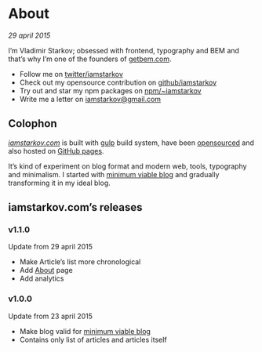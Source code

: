 # About

_29 april 2015_

I’m Vladimir Starkov; obsessed with frontend, typography and BEM and that’s
why I’m one of the founders of [getbem.com](http://getbem.com/).

* Follow me on [twitter/iamstarkov](https://twitter.com/iamstarkov)
* Check out my opensource contribution on [github/iamstarkov](https://github.com/iamstarkov)
* Try out and star my npm packages on [npm/~iamstarkov](https://npmjs.com/~iamstarkov)
* Write me a letter on [iamstarkov@gmail.com](mailto:iamstarkov@gmail.com)

## Colophon

_[iamstarkov.com](https://iamstarkov.com/)_ is built with [gulp][gulp] build
system, have been [opensourced][src] and also hosted on [GitHub pages][pages].

It’s kind of experiment on blog format and modern web, tools,
typography and minimalism. I started with [minimum viable blog](https://iamstarkov.com/mvb/) and gradually
transforming it in my ideal blog.

[gulp]: http://gulpjs.com/
[src]: https://github.com/iamstarkov/iamstarkov.github.io
[pages]: https://pages.github.com/

## iamstarkov.com’s releases

### v1.1.0

Update from 29 april 2015

* Make Article’s list more chronological
* Add [About](https://iamstarkov.com/about/) page
* Add analytics

### v1.0.0

Update from 23 april 2015

* Make blog valid for [minimum viable blog](https://iamstarkov.com/mvb/)
* Contains only list of articles and articles itself
